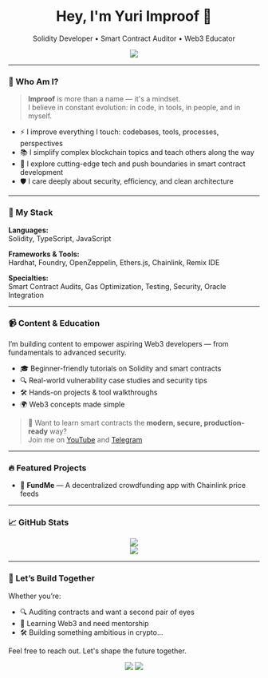 <h1 align="center">Hey, I'm Yuri Improof 🚀</h1>
<p align="center">
  Solidity Developer • Smart Contract Auditor • Web3 Educator
</p>

<p align="center">
  <a href="https://t.me/improof_channel"><img src="https://img.shields.io/badge/Telegram-blue?logo=telegram" /></a>
</p>

---

### 🧠 Who Am I?

> **Improof** is more than a name — it's a mindset.  
> I believe in constant evolution: in code, in tools, in people, and in myself.

- ⚡ I improve everything I touch: codebases, tools, processes, perspectives
- 📚 I simplify complex blockchain topics and teach others along the way
- 🔬 I explore cutting-edge tech and push boundaries in smart contract development
- 🛡️ I care deeply about security, efficiency, and clean architecture

---

### 🔧 My Stack

**Languages:**  
Solidity, TypeScript, JavaScript

**Frameworks & Tools:**  
Hardhat, Foundry, OpenZeppelin, Ethers.js, Chainlink, Remix IDE

**Specialties:**  
Smart Contract Audits, Gas Optimization, Testing, Security, Oracle Integration

---

### 📹 Content & Education

I’m building content to empower aspiring Web3 developers — from fundamentals to advanced security.

- 🎓 Beginner-friendly tutorials on Solidity and smart contracts  
- 🔍 Real-world vulnerability case studies and security tips  
- 🛠️ Hands-on projects & tool walkthroughs  
- 🌍 Web3 concepts made simple

> 💬 Want to learn smart contracts the **modern, secure, production-ready** way?  
> Join me on [YouTube](https://youtube.com/@YOUR_YOUTUBE) and [Telegram](https://t.me/improof_channel)

---

### 🔥 Featured Projects

- 💸 **FundMe** — A decentralized crowdfunding app with Chainlink price feeds  

---

### 📈 GitHub Stats

<p align="center">
  <img src="https://github-readme-stats.vercel.app/api?username=yuri-improof&show_icons=true&theme=tokyonight" />
  <br/>
  <img src="https://github-readme-stats.vercel.app/api/top-langs/?username=yuri-improof&layout=compact&theme=tokyonight" />
</p>

---

### 🤝 Let’s Build Together

Whether you’re:

- 🔍 Auditing contracts and want a second pair of eyes  
- 🧠 Learning Web3 and need mentorship  
- 🛠️ Building something ambitious in crypto...

Feel free to reach out. Let's shape the future together.

<p align="center">
  <a href="mailto:improofyuri@gmail.com"><img src="https://img.shields.io/badge/email-%231DA1F2.svg?&style=for-the-badge&logo=gmail&logoColor=white" /></a>
  <a href="https://t.me/improof"><img src="https://img.shields.io/badge/Telegram-%2326A5E4.svg?&style=for-the-badge&logo=telegram&logoColor=white" /></a>
</p>
